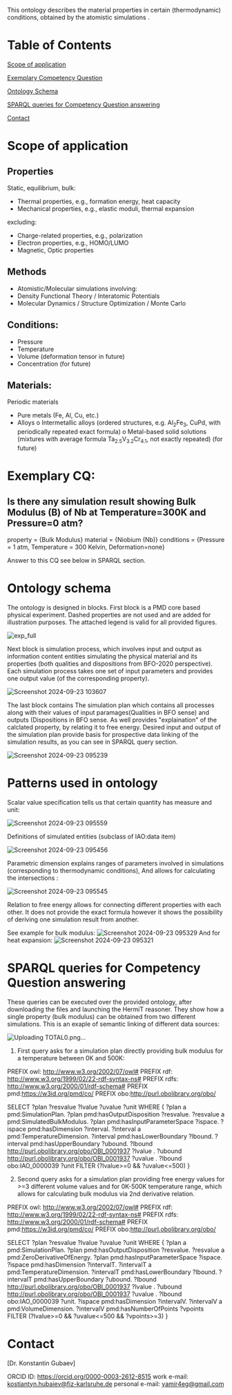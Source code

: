This ontology describes the material properties in certain (thermodynamic) conditions, obtained by the atomistic simulations .

# Table of Contents  
[Scope of application](#Scope-of-application)  

[Exemplary Competency Question](#Exemplary-CQ)

[Ontology Schema](#Ontology-Schema)

[SPARQL queries for Competency Question answering](#SPARQL-queries-for-Competency-Question-answering)

[Contact](#Contact)

# Scope of application
## Properties
Static, equilibrium, bulk:
  - Thermal properties, e.g., formation energy, heat capacity
  - Mechanical properties, e.g., elastic moduli, thermal expansion
    
   excluding:

  - Charge-related properties, e.g., polarization
  - Electron properties, e.g., HOMO/LUMO
  - Magnetic, Optic properties

## Methods
  - Atomistic/Molecular simulations involving:
  - Density Functional Theory / Interatomic Potentials
  - Molecular Dynamics / Structure Optimization / Monte Carlo

## Conditions:
  - Pressure
  - Temperature
  - Volume (deformation tensor in future)
  - Concentration (for future)
    
## Materials:
Periodic materials
  - Pure metals (Fe, Al, Cu, etc.)
  - Alloys
    o Intermetallic alloys (ordered structures, e.g. Al<sub>2</sub>Fe<sub>3</sub>, CuPd, with periodically repeated exact formula)
    o Metal-based solid solutions (mixtures with average formula Ta<sub>2.5</sub>V<sub>3.2</sub>Cr<sub>4.1</sub>, not exactly repeated) (for future)
      
# Exemplary CQ:
## Is there any simulation result showing Bulk Modulus (B) of Nb at Temperature=300K and Pressure=0 atm? 

property = {Bulk Modulus}
material = {Niobium (Nb)}
conditions = {Pressure = 1 atm, Temperature = 300 Kelvin, Deformation=none}  

Answer to this CQ see below in SPARQL section.

# Ontology schema

The ontology is designed in blocks. First block is a PMD core based physical experiment. Dashed properties are not used and are added for illustration purposes. The attached legend is valid for all provided figures.

![exp_full](https://github.com/user-attachments/assets/4b09416b-1025-4f30-8d3a-abad019383ff)

Next block is simulation process, which involves input and output as information content entities simulating the physical material and its properties (both qualities and dispositions from BFO-2020 perspective). Each simulation process takes one set of input parameters and provides one output value (of the corresponding property).

![Screenshot 2024-09-23 103607](https://github.com/user-attachments/assets/64276803-131f-4d4e-bccd-5dfce54173e7)

The last block contains The simulation plan which contains all processes along with their values of input paramages(Qualities in BFO sense) and outputs (Dispositions in BFO sense. As well provides "explaination" of the calclated property, by relating it to free energy. Desired input and output of the simulation plan provide basis for prospective data linking of the simulation results, as you can see in SPARQL query section.

![Screenshot 2024-09-23 095239](https://github.com/user-attachments/assets/8c863c48-ddc4-495d-a526-ab5eba1ef4c3)

# Patterns used in ontology

Scalar value specification tells us that certain quantity has measure and unit:

![Screenshot 2024-09-23 095559](https://github.com/user-attachments/assets/66c2472a-0562-44d7-b76f-301b25af4bc6)

Definitions of simulated entities (subclass of IAO:data item)

![Screenshot 2024-09-23 095456](https://github.com/user-attachments/assets/c64ba0b3-a8cb-417d-b6fa-cb91cdb63201)

Parametric dimension explains ranges of parameters involved in simulations (corresponding to thermodynamic conditions), And allows for calculating the intersections :

![Screenshot 2024-09-23 095545](https://github.com/user-attachments/assets/7cf1801a-dd61-4f89-be92-f28928b9de8c)

Relation to free energy allows for connecting different properties with each other. It does not provide the exact formula however it shows the possibility of deriving one simulation result from another.

See example for bulk modulus:
![Screenshot 2024-09-23 095329](https://github.com/user-attachments/assets/e21f2edc-8e4e-4446-a1da-c26568539e33)
And for heat expansion:
![Screenshot 2024-09-23 095321](https://github.com/user-attachments/assets/0c38db30-c533-43ab-849f-c1e9e19d0ba2)

# SPARQL queries for Competency Question answering

These queries can be executed over the provided ontology, after downloading the files and launching the HermiT reasoner. They show how a single property (bulk modulus) can be obtained from two different simulations. This is an exaple of semantic linking of different data sources:

![Uploading TOTAL0.png…]()

1. First query asks for a simulation plan directly providing bulk modulus for a temperature between 0K and 500K:
   
PREFIX owl: <http://www.w3.org/2002/07/owl#>
PREFIX rdf: <http://www.w3.org/1999/02/22-rdf-syntax-ns#>
PREFIX rdfs: <http://www.w3.org/2000/01/rdf-schema#>
PREFIX pmd:<https://w3id.org/pmd/co/>
PREFIX obo:<http://purl.obolibrary.org/obo/>

SELECT ?plan ?resvalue ?lvalue ?uvalue ?unit
WHERE {
?plan a pmd:SimulationPlan.
?plan pmd:hasOutputDisposition ?resvalue.
?resvalue a pmd:SimulatedBulkModulus.
?plan pmd:hasInputParameterSpace ?ispace.
?ispace pmd:hasDimension ?interval.
?interval a pmd:TemperatureDimension.
?interval pmd:hasLowerBoundary ?lbound.
?interval pmd:hasUpperBoundary ?ubound.
?lbound <http://purl.obolibrary.org/obo/OBI_0001937> ?lvalue .
?ubound <http://purl.obolibrary.org/obo/OBI_0001937> ?uvalue .
?lbound obo:IAO_0000039 ?unit
FILTER (?lvalue>=0 && ?uvalue<=500)
}

2. Second query asks for a simulation plan providing free energy values for >=3 different volume values and for 0K-500K temperature range, which allows for calculating bulk modulus via 2nd derivative relation.

PREFIX owl: <http://www.w3.org/2002/07/owl#>
PREFIX rdf: <http://www.w3.org/1999/02/22-rdf-syntax-ns#>
PREFIX rdfs: <http://www.w3.org/2000/01/rdf-schema#>
PREFIX pmd:<https://w3id.org/pmd/co/>
PREFIX obo:<http://purl.obolibrary.org/obo/>

SELECT ?plan ?resvalue ?lvalue ?uvalue ?unit
WHERE {
?plan a pmd:SimulationPlan.
?plan pmd:hasOutputDisposition ?resvalue.
?resvalue a pmd:ZeroDerivativeOfEnergy.
?plan pmd:hasInputParameterSpace ?ispace.
?ispace pmd:hasDimension ?intervalT.
?intervalT a pmd:TemperatureDimension.
?intervalT pmd:hasLowerBoundary ?lbound.
?intervalT pmd:hasUpperBoundary ?ubound.
?lbound <http://purl.obolibrary.org/obo/OBI_0001937> ?lvalue .
?ubound <http://purl.obolibrary.org/obo/OBI_0001937> ?uvalue .
?lbound obo:IAO_0000039 ?unit.
?ispace pmd:hasDimension ?intervalV.
?intervalV a pmd:VolumeDimension.
?intervalV pmd:hasNumberOfPoints ?vpoints
FILTER (?lvalue>=0 && ?uvalue<=500 && ?vpoints>=3)
}

# Contact

[Dr. Konstantin Gubaev]

ORCID ID: https://orcid.org/0000-0003-2612-8515
work e-mail: kostiantyn.hubaiev@fiz-karlsruhe.de
personal e-mail: yamir4eg@gmail.com
